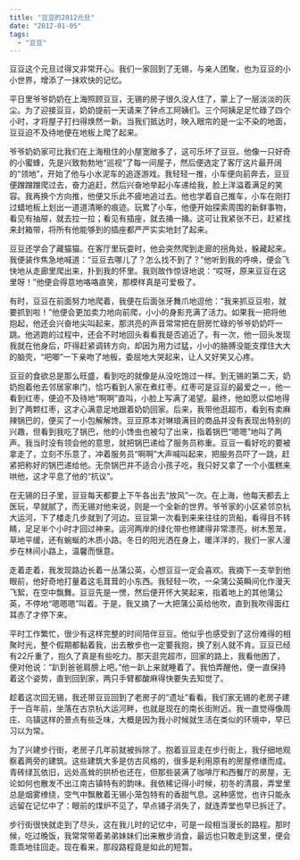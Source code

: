 ```yaml
---
title: "豆豆的2012元旦"
date: "2012-01-05"
tags: 
  - "豆豆"
---
```


豆豆这个元旦过得又非常开心。我们一家回到了无锡，与亲人团聚，也为豆豆的小小世界，增添了一抹欢快的记忆。

平日里爷爷奶奶在上海照顾豆豆，无锡的房子很久没人住了，蒙上了一层淡淡的灰尘。为了迎接豆豆，奶奶提前一天请来了钟点工阿姨们。三个阿姨足足忙碌了四个小时，才将屋子打扫得焕然一新。当我们抵达时，映入眼帘的是一尘不染的地面，豆豆迫不及待地便在地板上爬了起来。

爷爷奶奶家可比我们在上海租住的小屋宽敞多了，这可乐坏了豆豆。他像一只好奇的小蜜蜂，先是兴致勃勃地“巡视”了每一间屋子，然后便选定了客厅这片最开阔的“领地”，开始了他与小水泥车的追逐游戏。我轻轻一推，小车便向前奔去，豆豆便蹭蹭蹭爬过去，奋力追赶，然后兴奋地举起小车递给我，脸上洋溢着满足的笑容。我再换个方向推，他便又乐此不疲地追过去。他也学着自己推车，小车在刚打过蜡地板上划出一道道清晰的痕迹。玩累了小车，他便开始探索周围的新鲜事物，看见有抽屉，就去拉一拉；看见有插座，就去捅一捅。这可让我紧张不已，赶紧找来封箱带，将所有他能够到的插座都严严实实地封了起来。

豆豆还学会了藏猫猫。在客厅里玩耍时，他会突然爬到走廊的拐角处，躲藏起来。我便装作焦急地喊道：“豆豆去哪儿了？怎么找不到了？”他听到我的呼唤，便会飞快地从走廊里爬出来，扑到我的怀里。我则故作惊讶地说：“哎呀，原来豆豆在这里呀！”他便会得意地咯咯直笑，那模样真是可爱极了。

有时，豆豆在前面努力地爬着，我便在后面张牙舞爪地逗他：“我来抓豆豆啦，就要抓到啦！”他便会更加卖力地向前爬，小小的身影充满了活力。如果我一把将他抱起，他还会兴奋地尖叫起来，那洪亮的声音常常把在厨房忙碌的爷爷奶奶吓一跳。他逃跑的过程中，还会不时地回头看看我是否追近了。有一次，他一回头发现我就在他身后，吓得赶紧调转方向，却因为用力过猛，小小的胳膊没能支撑住大大的脑壳，“吧唧”一下亲吻了地板，委屈地大哭起来，让人又好笑又心疼。

豆豆的食欲总是那么旺盛，看到吃的就像是从没吃饱过一样。到无锡的第二天，奶奶抱着他去邻居家串门，恰巧看到人家在煮红枣。红枣可是豆豆的最爱之一，他一看到红枣，便迫不及待地“啊啊”直叫，小脸上写满了渴望。最终，他如愿以偿地得到了两颗红枣，这才心满意足地跟着奶奶回家。后来，我带他逛超市，看到有卖麻辣锅巴的，便买了一小包解解馋。豆豆原本对琳琅满目的商品并没有表现出特别的兴趣，但看到我吃了锅巴，他的小馋虫也被勾了出来，指着锅巴“嗯嗯”地叫了两声。我当时没有领会他的意思，就把锅巴递给了服务员称重。豆豆一看好吃的要被拿走了，立刻不乐意了，冲着服务员“啊啊”大声喊叫起来，把服务员吓了一跳，赶紧把称好的锅巴递给他。无奈锅巴并不适合小孩子吃，我只好又拿了一个小蛋糕来哄他，这才平息了他的“抗议”。

在无锡的日子里，豆豆每天都要上下午各出去“放风”一次。在上海，他每天都去上医玩，早就腻了，而无锡对他来说，则是一个全新的世界。爷爷家的小区紧邻京杭大运河，下了楼走几步就到了河边。豆豆第一次看到来来往往的货船，看得目不转睛，足足半个小时才回过神来。运河两岸的绿化带也修建得非常漂亮，树木葱茏，草地平缓，还有蜿蜒的木质小路。冬日的阳光洒在身上，暖洋洋的，我们一家人漫步在林间小路上，温馨而惬意。

走着走着，我发现路边长着一丛蒲公英，心想豆豆一定会喜欢。我摘下一支举到他眼前，他好奇地打量着这毛茸茸的小东西。我轻轻一吹，一朵蒲公英瞬间化作漫天飞絮，在空中飘舞。豆豆先是一愣，然后便开怀大笑起来，指着地上的其他蒲公英，不停地“嗯嗯嗯”叫着。于是，我又摘了一大把蒲公英给他吹，直到我吹得面红耳赤了才停下来。

平时工作繁忙，很少有这样完整的时间陪伴豆豆。他似乎也感受到了这份难得的相聚时光，整个假期都黏着我，出去散步也一定要我抱，换了别人就不肯。豆豆已经有22斤重了，抱久了真是有些吃力。那天逛完超市，回家的路上，我看他困了，便对他说：“趴到爸爸肩膀上吧。”他一趴上来就睡着了。我怕弄醒他，便一直保持着这个姿势，直到回到家，两只手臂都酸麻得快要失去知觉了。

趁着这次回无锡，我还带豆豆回到了老房子的“遗址”看看。我们家无锡的老房子建于一百年前，坐落在古京杭大运河畔，也就是现在的南长街附近。我一直觉得像周庄、乌镇这样的景点有些乏味，大概是因为我小时候就生活在类似的环境中，早已习以为常。

为了兴建步行街，老房子几年前就被拆除了。抱着豆豆走在步行街上，我仔细地观察着两旁的建筑。这些建筑大多是仿古风格的，很多是利用原有的房屋修缮而成。青砖绿瓦依旧，远处高耸的拱桥也还在，但那些装满了咖啡厅和西餐厅的房屋，无论如何也散发不出江南古镇特有的韵味。我依稀记得小时候，初冬的清晨，弄堂里总是烟雾缭绕，空气中飘散着无锡小笼包特有的香甜气息。这种感觉，也许只能永远留在记忆中了：眼前的煤炉不见了，早点铺子消失了，就连弄堂也早已拆迁了。

步行街很快就走到了尽头，这在我儿时的记忆中，可是一段相当漫长的路程。那时候，吃过晚饭，我常常带着弟弟妹妹们出来散步消食，最远也只敢走到这里，便会乖乖地往回走。现在看来，那段路程竟是如此的短暂。

